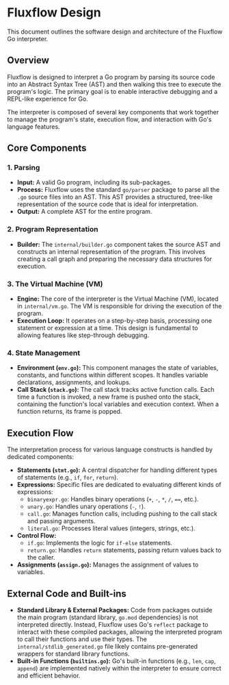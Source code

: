 # Fluxflow Design

This document outlines the software design and architecture of the Fluxflow Go interpreter.

## Overview

Fluxflow is designed to interpret a Go program by parsing its source code into an Abstract Syntax Tree (AST) and then walking this tree to execute the program's logic. The primary goal is to enable interactive debugging and a REPL-like experience for Go.

The interpreter is composed of several key components that work together to manage the program's state, execution flow, and interaction with Go's language features.

## Core Components

### 1. Parsing

- **Input:** A valid Go program, including its sub-packages.
- **Process:** Fluxflow uses the standard `go/parser` package to parse all the `.go` source files into an AST. This AST provides a structured, tree-like representation of the source code that is ideal for interpretation.
- **Output:** A complete AST for the entire program.

### 2. Program Representation

- **Builder:** The `internal/builder.go` component takes the source AST and constructs an internal representation of the program. This involves creating a call graph and preparing the necessary data structures for execution.

### 3. The Virtual Machine (VM)

- **Engine:** The core of the interpreter is the Virtual Machine (VM), located in `internal/vm.go`. The VM is responsible for driving the execution of the program.
- **Execution Loop:** It operates on a step-by-step basis, processing one statement or expression at a time. This design is fundamental to allowing features like step-through debugging.

### 4. State Management

- **Environment (`env.go`):** This component manages the state of variables, constants, and functions within different scopes. It handles variable declarations, assignments, and lookups.
- **Call Stack (`stack.go`):** The call stack tracks active function calls. Each time a function is invoked, a new frame is pushed onto the stack, containing the function's local variables and execution context. When a function returns, its frame is popped.

## Execution Flow

The interpretation process for various language constructs is handled by dedicated components:

- **Statements (`stmt.go`):** A central dispatcher for handling different types of statements (e.g., `if`, `for`, `return`).
- **Expressions:** Specific files are dedicated to evaluating different kinds of expressions:
  - `binaryexpr.go`: Handles binary operations (`+`, `-`, `*`, `/`, `==`, etc.).
  - `unary.go`: Handles unary operations (`-`, `!`).
  - `call.go`: Manages function calls, including pushing to the call stack and passing arguments.
  - `literal.go`: Processes literal values (integers, strings, etc.).
- **Control Flow:**
  - `if.go`: Implements the logic for `if-else` statements.
  - `return.go`: Handles `return` statements, passing return values back to the caller.
- **Assignments (`assign.go`):** Manages the assignment of values to variables.

## External Code and Built-ins

- **Standard Library & External Packages:** Code from packages outside the main program (standard library, `go.mod` dependencies) is not interpreted directly. Instead, Fluxflow uses Go's `reflect` package to interact with these compiled packages, allowing the interpreted program to call their functions and use their types. The `internal/stdlib_generated.go` file likely contains pre-generated wrappers for standard library functions.
- **Built-in Functions (`builtins.go`):** Go's built-in functions (e.g., `len`, `cap`, `append`) are implemented natively within the interpreter to ensure correct and efficient behavior.